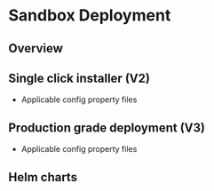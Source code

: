 # Sandbox Deployment

## Overview

## Single click installer (V2)
* Applicable config property files

## Production grade deployment (V3) 
* Applicable config property files

## Helm charts



